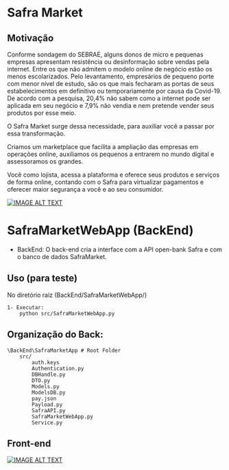 # Safra Market

## Motivação

Conforme sondagem do SEBRAE, alguns donos de micro e pequenas empresas apresentam resistência ou desinformação sobre vendas pela internet. 
Entre os que não admitem o modelo online de negócio estão os menos escolarizados.
Pelo levantamento, empresários de pequeno porte com menor nível de estudo, são os que mais fecharam as portas de seus estabelecimentos em definitivo ou temporariamente por causa da Covid-19. 
De acordo com a pesquisa, 20,4% não sabem como a internet pode ser aplicada em seu negócio e 7,9% não vendia e nem pretende vender seus produtos por esse meio.


O Safra Market surge dessa necessidade, para auxiliar você a passar por essa transformação. 

Criamos um marketplace que facilita a ampliação das empresas em operações online, auxiliamos os pequenos a entrarem no mundo digital e assessoramos os grandes.

Você como lojista, acessa a plataforma e oferece seus produtos e serviços de forma online, contando com o Safra para virtualizar pagamentos e oferecer maior segurança a você e ao seu consumidor. 



[![IMAGE ALT TEXT](http://img.youtube.com/vi/wo7Q52r5ACI/0.jpg)](http://www.youtube.com/watch?v=wo7Q52r5ACI&feature=youtu.be "Safra Market")

# SafraMarketWebApp (BackEnd)

- BackEnd:
	O back-end cria a interface com a API open-bank Safra e com o banco de dados SafraMarket.
## Uso (para teste)
 No diretório raiz (BackEnd/SafraMarketWebApp/)

	1- Executar:
		python src/SafraMarketWebApp.py
	

## Organização do Back:

	\BackEnd\SafraMarketApp # Root Folder
		src/	
			auth.keys
			Authentication.py
			DBHandle.py
			DTO.py
			Models.py
			ModelsDB.py
			pay.json
			Payload.py
			SafraAPI.py
			SafraMarketWebApp.py
			Service.py

## Front-end

[![IMAGE ALT TEXT](http://img.youtube.com/vi/Ra1IVjaY9aU/0.jpg)](http://www.youtube.com/watch?v=Ra1IVjaY9aU&feature=youtu.be "Safra Market - Demo")
